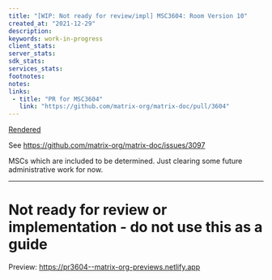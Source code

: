 ```yaml
---
title: "[WIP: Not ready for review/impl] MSC3604: Room Version 10"
created_at: "2021-12-29"
description:
keywords: work-in-progress
client_stats:
server_stats:
sdk_stats:
services_stats:
footnotes:
notes:
links:
 - title: "PR for MSC3604"
   link: "https://github.com/matrix-org/matrix-doc/pull/3604"
---
```

[Rendered](https://github.com/matrix-org/matrix-doc/blob/travis/msc/v10/proposals/3604-rooms-v10.md)

See https://github.com/matrix-org/matrix-doc/issues/3097

MSCs which are included to be determined. Just clearing some future administrative work for now.

----

# Not ready for review or implementation - do not use this as a guide













<!-- Replace -->
Preview: https://pr3604--matrix-org-previews.netlify.app
<!-- Replace -->

